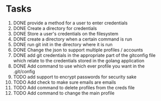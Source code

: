 # Tasks 
1. DONE provide a method for a user to enter credentials
2. DONE Create a directory for credentials
3. DONE Store a user's credentials on the filesystem
4. DONE create a directory when a certain command is run
5. DONE run git init in the directory where it is run
6. DONE Change the json to support multiple profiles / accounts
7. DONE add git credentials in the appropriate part of the gitconfig file which relate to the credentials stored in the golang application
8. DONE Add command to use which ever profile you want in the .git/config
9. TODO add support to encrypt passwords for security sake
10. TODO Add check to make sure emails are emails
11. TODO Add command to delete profiles from the creds file
12. TODO Add command to change the main profile

